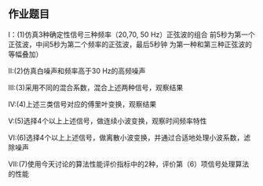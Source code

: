 ## 作业题目

I：(1)仿真3种确定性信号三种频率（20,70, 50 Hz）正弦波的组合
前5秒为第一个正弦波，中间5秒为第二个频率的正弦波，最后5秒钟
为第一种和第三种正弦波的等幅叠加）

II:(2)仿真白噪声和频率高于30 Hz的高频噪声

III:(3)采用不同的混合系数，混合上述两种信号，观察结果

IV:(4)上述三类信号对应的傅里叶变换，观察结果

V:(5)选择4个以上上述信号，做连续小波变换，观察时间频率特性

VI:(6)选择4个以上上述信号，做离散小波变换，并通过合适地处理小波系数，滤除噪声

VII:(7)使用今天讨论的算法性能评价指标中的2种，评价第（6）项信号处理算法的性能